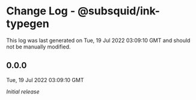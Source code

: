 # Change Log - @subsquid/ink-typegen

This log was last generated on Tue, 19 Jul 2022 03:09:10 GMT and should not be manually modified.

## 0.0.0
Tue, 19 Jul 2022 03:09:10 GMT

_Initial release_

